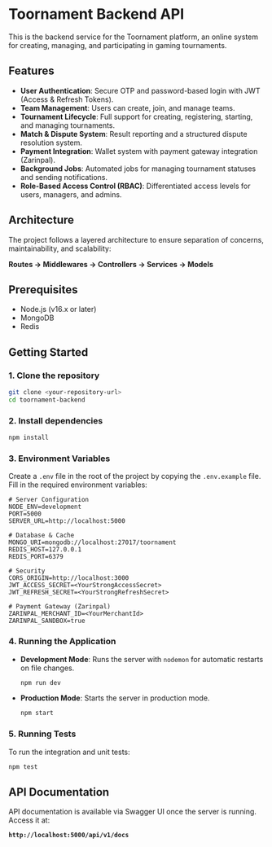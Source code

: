 
# Toornament Backend API

This is the backend service for the Toornament platform, an online system for creating, managing, and participating in gaming tournaments.

## Features

-   **User Authentication**: Secure OTP and password-based login with JWT (Access & Refresh Tokens).
-   **Team Management**: Users can create, join, and manage teams.
-   **Tournament Lifecycle**: Full support for creating, registering, starting, and managing tournaments.
-   **Match & Dispute System**: Result reporting and a structured dispute resolution system.
-   **Payment Integration**: Wallet system with payment gateway integration (Zarinpal).
-   **Background Jobs**: Automated jobs for managing tournament statuses and sending notifications.
-   **Role-Based Access Control (RBAC)**: Differentiated access levels for users, managers, and admins.

## Architecture

The project follows a layered architecture to ensure separation of concerns, maintainability, and scalability:

**Routes -> Middlewares -> Controllers -> Services -> Models**

## Prerequisites

-   Node.js (v16.x or later)
-   MongoDB
-   Redis

## Getting Started

### 1. Clone the repository

```bash
git clone <your-repository-url>
cd toornament-backend
````

### 2\. Install dependencies

```bash
npm install
```

### 3\. Environment Variables

Create a `.env` file in the root of the project by copying the `.env.example` file. Fill in the required environment variables:

```env
# Server Configuration
NODE_ENV=development
PORT=5000
SERVER_URL=http://localhost:5000

# Database & Cache
MONGO_URI=mongodb://localhost:27017/toornament
REDIS_HOST=127.0.0.1
REDIS_PORT=6379

# Security
CORS_ORIGIN=http://localhost:3000
JWT_ACCESS_SECRET=<YourStrongAccessSecret>
JWT_REFRESH_SECRET=<YourStrongRefreshSecret>

# Payment Gateway (Zarinpal)
ZARINPAL_MERCHANT_ID=<YourMerchantId>
ZARINPAL_SANDBOX=true
```

### 4\. Running the Application

  - **Development Mode**: Runs the server with `nodemon` for automatic restarts on file changes.

    ```bash
    npm run dev
    ```

  - **Production Mode**: Starts the server in production mode.

    ```bash
    npm start
    ```

### 5\. Running Tests

To run the integration and unit tests:

```bash
npm test
```

## API Documentation

API documentation is available via Swagger UI once the server is running. Access it at:

**`http://localhost:5000/api/v1/docs`**

```
```